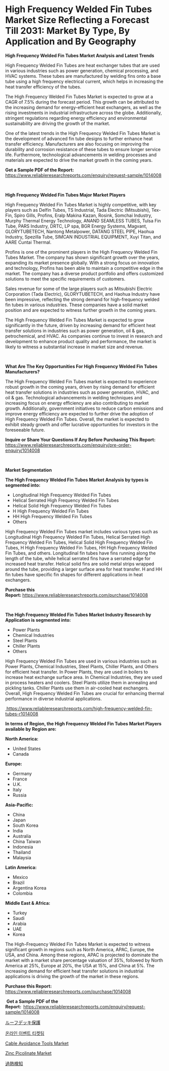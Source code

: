 <p><h1>High Frequency Welded Fin Tubes Market Size Reflecting a Forecast Till 2031: Market By Type, By Application and By Geography</h1></p><p><strong>High Frequency Welded Fin Tubes Market Analysis and Latest Trends</strong></p>
<p><p>High Frequency Welded Fin Tubes are heat exchanger tubes that are used in various industries such as power generation, chemical processing, and HVAC systems. These tubes are manufactured by welding fins onto a base tube using a high frequency electrical current, which helps in increasing the heat transfer efficiency of the tubes.</p><p>The High Frequency Welded Fin Tubes Market is expected to grow at a CAGR of 7.5% during the forecast period. This growth can be attributed to the increasing demand for energy-efficient heat exchangers, as well as the rising investments in industrial infrastructure across the globe. Additionally, stringent regulations regarding energy efficiency and environmental sustainability are driving the growth of the market.</p><p>One of the latest trends in the High Frequency Welded Fin Tubes Market is the development of advanced fin tube designs to further enhance heat transfer efficiency. Manufacturers are also focusing on improving the durability and corrosion resistance of these tubes to ensure longer service life. Furthermore, technological advancements in welding processes and materials are expected to drive the market growth in the coming years.</p></p>
<p><strong>Get a Sample PDF of the Report:&nbsp;</strong> <a href="https://www.reliableresearchreports.com/enquiry/request-sample/1014008">https://www.reliableresearchreports.com/enquiry/request-sample/1014008</a></p>
<p>&nbsp;</p>
<p><strong>High Frequency Welded Fin Tubes Major Market Players</strong></p>
<p><p>High Frequency Welded Fin Tubes Market is highly competitive, with key players such as Delfin Tubes, TS Industrial, Tada Electric (Mitsubishi), Tex-Fin, Spiro Gills, Profins, Eralp Makina Kazan, Rosink, Somchai Industry, Murphy Thermal Energy Technology, ANAND SEAMLESS TUBES, Tulsa Fin Tube, PARS Industry, DRTC, LP spa, BGR Energy Systems, Magvant, GLORYTUBETECH, Nantong Metalpower, DATANG STEEL PIPE, Haohua Industry, Spezilla Tube, SIMCAN INDUSTRIAL EQUIPMENT, Xuyi Titan, and AARE Cuntai Thermal.</p><p>Profins is one of the prominent players in the High Frequency Welded Fin Tubes Market. The company has shown significant growth over the years, expanding its market presence globally. With a strong focus on innovation and technology, Profins has been able to maintain a competitive edge in the market. The company has a diverse product portfolio and offers customized solutions to meet the specific requirements of customers.</p><p>Sales revenue for some of the large players such as Mitsubishi Electric Corporation (Tada Electric), GLORYTUBETECH, and Haohua Industry have been impressive, reflecting the strong demand for high-frequency welded fin tubes in various industries. These companies have a solid market position and are expected to witness further growth in the coming years.</p><p>The High Frequency Welded Fin Tubes Market is expected to grow significantly in the future, driven by increasing demand for efficient heat transfer solutions in industries such as power generation, oil & gas, petrochemical, and HVAC. As companies continue to invest in research and development to enhance product quality and performance, the market is likely to witness a substantial increase in market size and revenue.</p></p>
<p>&nbsp;</p>
<p><strong>What Are The Key Opportunities For High Frequency Welded Fin Tubes Manufacturers?</strong></p>
<p><p>The High Frequency Welded Fin Tubes market is expected to experience robust growth in the coming years, driven by rising demand for efficient heat transfer solutions in industries such as power generation, HVAC, and oil & gas. Technological advancements in welding techniques and increasing focus on energy efficiency are also contributing to market growth. Additionally, government initiatives to reduce carbon emissions and improve energy efficiency are expected to further drive the adoption of High Frequency Welded Fin Tubes. Overall, the market is expected to exhibit steady growth and offer lucrative opportunities for investors in the foreseeable future.</p></p>
<p><strong>Inquire or Share Your Questions If Any Before Purchasing This Report:</strong> <a href="https://www.reliableresearchreports.com/enquiry/pre-order-enquiry/1014008">https://www.reliableresearchreports.com/enquiry/pre-order-enquiry/1014008</a></p>
<p>&nbsp;</p>
<p><strong>Market Segmentation</strong></p>
<p><strong>The High Frequency Welded Fin Tubes Market Analysis by types is segmented into:</strong></p>
<p><ul><li>Longitudinal High Frequency Welded Fin Tubes</li><li>Helical Serrated High Frequency Welded Fin Tubes</li><li>Helical Solid High Frequency Welded Fin Tubes</li><li>H High Frequency Welded Fin Tubes</li><li>HH High Frequency Welded Fin Tubes</li><li>Others</li></ul></p>
<p><p>High Frequency Welded Fin Tubes market includes various types such as Longitudinal High Frequency Welded Fin Tubes, Helical Serrated High Frequency Welded Fin Tubes, Helical Solid High Frequency Welded Fin Tubes, H High Frequency Welded Fin Tubes, HH High Frequency Welded Fin Tubes, and others. Longitudinal fin tubes have fins running along the length of the tube, while helical serrated fins have a serrated edge for increased heat transfer. Helical solid fins are solid metal strips wrapped around the tube, providing a larger surface area for heat transfer. H and HH fin tubes have specific fin shapes for different applications in heat exchangers.</p></p>
<p><strong>Purchase this Report:&nbsp;</strong><a href="https://www.reliableresearchreports.com/purchase/1014008">https://www.reliableresearchreports.com/purchase/1014008</a></p>
<p>&nbsp;</p>
<p><strong>The High Frequency Welded Fin Tubes Market Industry Research by Application is segmented into:</strong></p>
<p><ul><li>Power Plants</li><li>Chemical Industries</li><li>Steel Plants</li><li>Chiller Plants</li><li>Others</li></ul></p>
<p><p>High Frequency Welded Fin Tubes are used in various industries such as Power Plants, Chemical Industries, Steel Plants, Chiller Plants, and Others for efficient heat transfer. In Power Plants, they are used in boilers to increase heat exchange surface area. In Chemical Industries, they are used in process heaters and coolers. Steel Plants utilize them in annealing and pickling tanks. Chiller Plants use them in air-cooled heat exchangers. Overall, High Frequency Welded Fin Tubes are crucial for enhancing thermal performance in diverse industrial applications.</p></p>
<p><a href="https://www.reliableresearchreports.com/high-frequency-welded-fin-tubes-r1014008">&nbsp;https://www.reliableresearchreports.com/high-frequency-welded-fin-tubes-r1014008</a></p>
<p><strong>In terms of Region, the High Frequency Welded Fin Tubes Market Players available by Region are:</strong></p>
<p>
    <p> <strong> North America: </strong>
        <ul>
            <li>United States</li>
            <li>Canada</li>
        </ul>
        </p> 
    <p> <strong> Europe: </strong>
        <ul>
            <li>Germany</li>
            <li>France</li>
            <li>U.K.</li>
            <li>Italy</li>
            <li>Russia</li>
        </ul>
        </p> 
    <p> <strong> Asia-Pacific: </strong>
        <ul>
            <li>China</li>
            <li>Japan</li>
            <li>South Korea</li>
            <li>India</li>
            <li>Australia</li>
            <li>China Taiwan</li>
            <li>Indonesia</li>
            <li>Thailand</li>
            <li>Malaysia</li>
        </ul>
        </p> 
    <p> <strong> Latin America: </strong>
        <ul>
            <li>Mexico</li>
            <li>Brazil</li>
            <li>Argentina Korea</li>
            <li>Colombia</li>
        </ul>
        </p> 
    <p> <strong> Middle East & Africa: </strong>
        <ul>
            <li>Turkey</li>
            <li>Saudi</li>
            <li>Arabia</li>
            <li>UAE</li>
            <li>Korea</li>
        </ul>
    </p>
    </p>
<p><p>The High-Frequency Welded Fin Tubes Market is expected to witness significant growth in regions such as North America, APAC, Europe, the USA, and China. Among these regions, APAC is projected to dominate the market with a market share percentage valuation of 35%, followed by North America at 25%, Europe at 20%, the USA at 15%, and China at 5%. The increasing demand for efficient heat transfer solutions in industrial applications is driving the growth of the market in these regions.</p></p>
<p><strong>Purchase this Report: </strong><a href="https://www.reliableresearchreports.com/purchase/1014008">https://www.reliableresearchreports.com/purchase/1014008</a></p>
<p>&nbsp;<strong>Get a Sample PDF of the Report:&nbsp;&nbsp;</strong><a href="https://www.reliableresearchreports.com/enquiry/request-sample/1014008">https://www.reliableresearchreports.com/enquiry/request-sample/1014008</a></p>
<p><strong></strong></p>
<p><p><a href="https://medium.com/@sandrajerde2015/%E3%83%AB%E3%83%BC%E3%83%95%E3%83%87%E3%83%83%E3%82%AD%E4%BF%9D%E8%AD%B7%E5%B8%82%E5%A0%B4%E3%81%AE%E5%88%86%E6%9E%90-%E3%81%9D%E3%81%AEcagr-%E5%B8%82%E5%A0%B4%E3%82%BB%E3%82%B0%E3%83%A1%E3%83%B3%E3%83%86%E3%83%BC%E3%82%B7%E3%83%A7%E3%83%B3-%E3%81%8A%E3%82%88%E3%81%B3%E3%82%B0%E3%83%AD%E3%83%BC%E3%83%90%E3%83%AB%E7%94%A3%E6%A5%AD%E6%A6%82%E6%B3%81-d6deb99c70cd">ルーフデッキ保護</a></p><p><a href="https://medium.com/@reinaurphy35/%EC%98%A8%EB%9D%BC%EC%9D%B8-%EC%9D%B4%EB%B2%A4%ED%8A%B8-%ED%8B%B0%EC%BC%93-%EC%8B%9C%EC%9E%A5-%EB%B6%84%EC%84%9D-%EA%B8%80%EB%A1%9C%EB%B2%8C-%EC%82%B0%EC%97%85-%EC%A0%84%EB%A7%9D%EA%B3%BC-%EC%98%88%EC%B8%A1-2024%EB%85%84%EB%B6%80%ED%84%B0-2031%EB%85%84%EA%B9%8C%EC%A7%80-e3ed5aa7ea5f">온라인 이벤트 티켓팅</a></p><p><a href="https://github.com/Chiragrp22/Market-Research-Report-List-4/blob/main/cable-avoidance-tools-market.md">Cable Avoidance Tools Market</a></p><p><a href="https://issuu.com/reportprime-2/docs/zinc-picolinate-market-size-2030.pptx">Zinc Picolinate Market</a></p><p><a href="https://medium.com/@sandrajerde2015/%E9%81%8E%E7%86%B1%E6%A4%9C%E5%87%BA%E5%B8%82%E5%A0%B4%E3%81%AF-%E5%B8%82%E5%A0%B4%E3%82%B7%E3%82%A7%E3%82%A2-%E5%B8%82%E5%A0%B4%E3%83%88%E3%83%AC%E3%83%B3%E3%83%89-%E5%B8%82%E5%A0%B4%E6%88%90%E9%95%B7%E3%81%AB%E9%96%A2%E3%81%99%E3%82%8B%E6%83%85%E5%A0%B1%E3%82%92%E6%8F%90%E4%BE%9B%E3%81%97%E3%81%BE%E3%81%99-e5c3a1957eb4">過熱検知</a></p></p>
